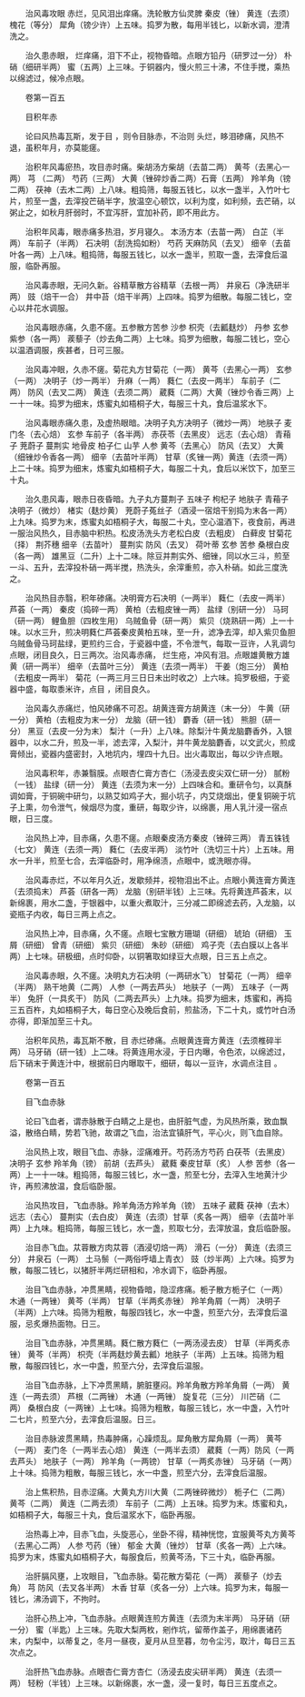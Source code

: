 <!-- { "loadSidebar": true } -->
　　治风毒攻眼 赤烂，见风泪出痒痛。洗轮散方仙灵脾 秦皮（锉） 黄连（去须） 槐花（等分） 犀角（镑少许）上五味。捣罗为散，每用半钱匕，以新水调，澄清洗之。

　　治久患赤眼， 烂痒痛，泪下不止，视物昏暗。点眼方铅丹（研罗过一分） 朴硝（细研半两） 蜜（五两）上三味。于铜器内，慢火煎三十沸，不住手搅，乘热以绵滤过，候冷点眼。

　　卷第一百五

　　目积年赤

　　论曰风热毒瓦斯，发于目 ，则令目脉赤，不治则 头烂，眵泪碜痛，风热不退，虽积年月，亦莫能瘥。

　　治积年风毒瘀热，攻目赤时痛。柴胡汤方柴胡（去苗二两） 黄芩（去黑心一两） 芎 （二两） 芍药（三两） 大黄（锉碎炒香二两）石膏（五两） 羚羊角（镑二两） 茯神（去木二两）上八味。粗捣筛，每服五钱匕，以水一盏半，入竹叶七片，煎至一盏，去滓投芒硝半字，放温空心顿饮，以利为度，如利频，去芒硝，以粥止之，如秋月肝弱时，不宜泻肝，宜加补药，即不用此方。

　　治积年风毒，眼赤痛多热泪，岁月寝久。 本汤方本（去苗一两） 白芷（半两） 车前子（半两） 石决明（刮洗捣如粉） 芍药 天麻防风（去叉） 细辛（去苗叶各一两）上八味。粗捣筛，每服五钱匕，以水一盏半，煎取一盏，去滓食后温服，临卧再服。

　　治风毒赤眼，无问久新。谷精草散方谷精草（去根一两） 井泉石（净洗研半两） 豉（焙干一合） 井中苔（焙干半两）上四味。捣罗为细散。每服二钱匕，空心以井花水调服。

　　治风毒眼赤痛，久患不瘥。五参散方苦参 沙参 枳壳（去瓤麸炒） 丹参 玄参 紫参（各一两） 蒺藜子（炒去角二两）上七味。捣罗为细散，每服二钱匕，空心以温酒调服，疾甚者，日可三服。

　　治风毒冲眼，久赤不瘥。菊花丸方甘菊花（一两） 黄芩（去黑心一两） 玄参（一两） 决明子（炒一两半） 升麻（一两） 蕤仁（去皮一两半） 车前子（二两） 防风（去叉二两） 黄连（去须二两） 葳蕤（二两）大黄（锉炒令香三两）上一十一味。捣罗为细末，炼蜜丸如梧桐子大，每服三十丸，食后温浆水下。

　　治风毒眼赤痛久患，及虚热眼暗。决明子丸方决明子（微炒一两） 地肤子 麦门冬（去心焙） 玄参 车前子（各半两） 赤茯苓（去黑皮） 远志（去心焙） 青葙子 茺蔚子 蔓荆实 地骨皮 柏子仁 山芋 人参 黄芩（去黑心） 防风（去叉） 大黄（细锉炒令香各一两） 细辛（去苗叶半两） 甘草（炙锉一两）黄连（去须一两）上二十味。捣罗为细末，炼蜜丸如梧桐子大，每服二十丸，食后以米饮下，加至三十丸。

　　治久患风毒，眼赤日夜昏暗。九子丸方蔓荆子 五味子 枸杞子 地肤子 青葙子 决明子（微炒） 楮实（麸炒黄） 茺蔚子菟丝子（酒浸一宿焙干别捣为末各一两）上九味。捣罗为末，炼蜜丸如梧桐子大，每服二十丸，空心温酒下，夜食前，再进一服治风热久，目赤脑中积热。松皮汤洗头方老松白皮（去粗皮） 白藓皮 甘菊花（择） 荆芥穗 细辛（去苗叶） 蔓荆实 防风（去叉） 荷叶蒂 玄参 苦参 桑根白皮（各一两） 雄黑豆（二升）上十二味。除豆并荆实外、细锉，同以水三斗，煎至一斗、五升，去滓投朴硝一两半搅，热洗头，余滓重煎，亦入朴硝。如此三度洗之。

　　治风热目赤翳，积年碜痛。决明膏方石决明（一两半） 蕤仁（去皮一两半） 芦荟（一两） 秦皮（捣碎一两） 黄柏（去粗皮锉一两） 盐绿（别研一分） 马珂（研一两） 鲤鱼胆（四枚生用） 乌贼鱼骨（研一两） 紫贝（烧熟研一两）上一十味。以水三升，煎决明蕤仁芦荟秦皮黄柏五味，至一升，滤净去滓，却入紫贝鱼胆乌贼鱼骨马珂盐绿，更煎约三合，于瓷器中盛，不令泄气，每取一豆许，人乳调匀点眼，闭目良久，日三两次。治风毒赤痛， 烂生疮，冲风有泪。点眼雄黄散方雄黄（研一两半） 细辛（去苗叶三分） 黄连（去须一两半） 干姜（炮三分） 黄柏（去粗皮一两半） 菊花（一两三月三日日未出时收之）上六味。捣罗极细，于瓷器中盛，每取黍米许，点目 ，闭目良久。

　　治风毒久赤痛烂，怕风碜痛不可忍。胡黄连膏方胡黄连（末一分） 牛黄（研一分） 黄柏（去粗皮为末一分） 龙脑（研一钱） 麝香（研一钱） 熊胆（研一分） 黑豆（去皮一分为末） 梨汁（一升）上八味。除梨汁牛黄龙脑麝香外，入银器中，以水二升，煎及一半，滤去滓，入梨汁，并牛黄龙脑麝香，以文武火，煎成膏倾出，瓷器内盛密封，入地坑内，埋四十九日。出火毒取出，每以少许点眼。

　　治风毒积年，赤兼翳膜。点眼杏仁膏方杏仁（汤浸去皮尖双仁研一分） 腻粉（一钱） 盐绿（研一分） 黄连（去须为末一分）上四味合和。重研令匀，以真酥调如膏，于铜碗中研匀，以熟艾如鸡子大，掘小坑子，内艾烧烟出，便复铜碗于坑子上熏，勿令泄气，候烟尽为度，重研，每取少许，以绵裹，用人乳汁浸一宿点眼，日三度。

　　治风热上冲，目赤痛，久患不瘥。点眼秦皮汤方秦皮（锉碎三两） 青五铢钱（七文） 黄连（去须一两） 蕤仁（去皮半两） 淡竹叶（洗切三十片）上五味。用水一升半，煎至七合，去滓临卧时，用净绵渍，点眼中，或洗眼亦得。

　　治风毒赤烂，不以年月久近，发歇频并，视物泪出不止。点眼小黄连膏方黄连（去须捣末） 芦荟（研各一两） 龙脑（别研半钱）上三味。先将黄连芦荟末，以新绵裹，用水二盏，于银器中，以重火煮取汁，三分减二即绵滤去药，入龙脑，以瓷瓶子内收，每日三两上点之。

　　治风热上冲，目赤痛，久不瘥。点眼七宝散方珊瑚（研细） 琥珀（研细） 玉屑（研细） 曾青（研细） 紫贝（研细） 朱砂（研细） 鸡子壳（去白膜以上各半两）上七味。研极细，点时仰卧，以铜箸取如绿豆大点眼，日三五上点之。

　　治风毒赤眼，久不瘥。决明丸方石决明（一两研水飞） 甘菊花（一两） 细辛（半两） 熟干地黄（二两） 人参（一两去芦头） 地肤子（一两） 五味子（一两半） 兔肝（一具炙干） 防风（二两去芦头）上九味。捣罗为细末，炼蜜和，再捣三五百杵，丸如梧桐子大，每日空心及晚后食前，煎盐汤，下二十丸，或竹叶白汤亦得，即渐加至三十丸。

　　治积年风热，毒瓦斯不散，目 赤烂碜痛。点眼黄连膏方黄连（去须椎碎半两） 马牙硝（研一钱）上二味。将黄连用水浸，于日内曝，令色浓，以绵滤过，后下硝末于黄连汁中，根据前日内曝取干，细研，每以一豆许，水调点注目 。

　　卷第一百五

　　目飞血赤脉

　　论曰飞血者，谓赤脉散于白睛之上是也，由肝脏气虚，为风热所乘，致血飘溢，散络白睛，势若飞驰，故谓之飞血，治法宜镇肝气，平心火，则飞血自除。

　　治风热上攻，眼目飞血、赤脉，涩痛难开。芍药汤方芍药 白茯苓（去黑皮） 决明子 玄参 羚羊角（镑） 前胡（去芦头） 葳蕤 秦皮甘草（炙） 人参 苦参（各一两）上一十一味。粗捣筛，每服三钱匕，水一盏，煎至七分，去滓入生地黄汁少许，再煎沸放温，食后临卧服。

　　治风热攻目，飞血赤脉。羚羊角汤方羚羊角（镑） 五味子 葳蕤 茯神（去木） 远志（去心） 蔓荆实（去白皮） 黄连（去须）甘草（炙各一两） 细辛（去苗叶半两）上九味。粗捣筛，每服三钱匕，水一盏，煎取七分，去滓放温，食后临卧服。

　　治目赤飞血。苁蓉散方肉苁蓉（酒浸切焙一两） 滑石（一分） 黄连（去须三分） 井泉石（一两） 土马鬃（一两俗呼墙上青衣） 豉（炒半两）上六味。捣罗为散，每服二钱匕，以猪肝半两烂研相和，冷水调下，临卧再服。

　　治目飞血赤脉，冲贯黑睛，视物昏暗，隐涩疼痛。栀子散方栀子仁（一两） 木通（一两锉） 黄芩（半两） 甘草（半两炙赤锉） 羚羊角屑（一两） 决明子（半两）上六味。捣筛为粗散，每服四钱匕，水一中盏，煎至六分，去滓食后温服，忌炙爆热面物。日三。

　　治目飞血赤脉，冲贯黑睛。蕤仁散方蕤仁（一两汤浸去皮） 甘草（半两炙赤锉） 黄芩（半两） 枳壳（半两麸炒黄去瓤）地肤子（半两）上五味。捣筛为粗散，每服四钱匕，水一中盏，煎至六分，去滓食后温服。

　　治目飞血赤脉，上下冲贯黑睛，腑脏壅闷。羚羊角散方羚羊角屑（一两） 黄连（一两去须） 芦根（二两锉） 木通（一两锉） 旋复花（三分） 川芒硝（二两） 桑根白皮（一两锉）上七味。捣筛为粗散，每服三钱匕，水一中盏，入竹叶二七片，煎至六分，去滓食后温服。日三。

　　治目赤脉波贯黑睛，热毒肿痛，心躁烦乱。犀角散方犀角屑（一两） 黄芩（一两） 麦门冬（一两半去心焙） 黄连（一两半去须） 葳蕤（一两）防风（一两去芦头） 地肤子（一两） 羚羊角（一两镑） 甘草（一两炙赤锉） 马牙硝（一两）上十味。捣筛为粗散，每服三钱匕，水一中盏，煎至六分，去滓食后温服。

　　治上焦积热，目赤涩痛。大黄丸方川大黄（二两锉碎微炒） 栀子仁（二两） 黄芩（二两） 黄连（二两去须） 车前子（二两）上五味。捣罗为末。炼蜜和丸，如梧桐子大，每服三十丸，食后温浆水下，临卧再服。

　　治热毒上冲，目赤飞血，头旋恶心，坐卧不得，精神恍惚，宜服黄芩丸方黄芩（去黑心二两） 人参 芍药（锉） 郁金 大黄（锉炒） 甘草（炙各一两）上六味。捣罗为末，炼蜜丸如梧桐子大，每服食后，煎黄芩汤，下三十丸，临卧再服。

　　治肝膈风壅，上攻眼目，飞血赤脉。菊花散方菊花（一两） 蒺藜子（炒去角） 芎 防风（去叉各半两） 木香 甘草（炙各一分）上六味。捣罗为末，每服一钱匕，沸汤调下，不拘时。

　　治肝心热上冲，飞血赤脉。点眼黄连煎方黄连（去须为末半两） 马牙硝（研一分） 蜜（半匙）上三味。先取大梨两枚，剜作坑，留蒂作盖子，用绵裹诸药末，内梨中，以蒂复之，冬月一昼夜，夏月从旦至暮，勿令尘污，取汁，每日三五次点之。

　　治肝热飞血赤脉。点眼杏仁膏方杏仁（汤浸去皮尖研半两） 黄连（去须一两） 轻粉（半钱）上三味。以新绵裹，水一盏，浸一复时，每日三五度点之。

